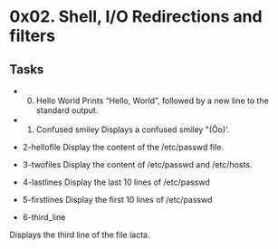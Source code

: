 # 0x02. Shell, I/O Redirections and filters

## Tasks

* 0. Hello World
Prints “Hello, World”, followed by a new line to the standard output.

* 1. Confused smiley
Displays a confused smiley "(Ôo)'.

* 2-hellofile
Display the content of the /etc/passwd file.

* 3-twofiles
Display the content of /etc/passwd and /etc/hosts.

* 4-lastlines
Display the last 10 lines of /etc/passwd

* 5-firstlines
Display the first 10 lines of /etc/passwd

* 6-third_line

Displays the third line of the file iacta.
